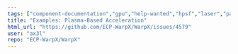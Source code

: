 ```yaml
---
tags: ["component-documentation","gpu","help-wanted","hpsf","laser","particle-in-cell","physics","pic","plasma","research","simulation"]
title: "Examples: Plasma-Based Acceleration"
html_url: "https://github.com/ECP-WarpX/WarpX/issues/4579"
user: "ax3l"
repo: "ECP-WarpX/WarpX"
---
```


